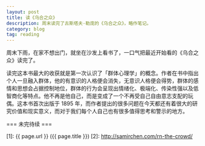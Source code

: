 ```yaml
---
layout: post
title: 读《乌合之众》
description: 周末读完了古斯塔夫·勒庞的《乌合之众》，略作笔记。
category: blog
tag: reading
---
```


周末下雨，在家不想出门，就坐在沙发上看书了，一口气把最近开始看的《乌合之众》读完了。

读完这本书最大的收获就是第一次认识了「群体心理学」的概念。作者在书中指出个人一旦融入群体，他的有意识的人格便会消失，无意识人格便会得势，群体的感情和思想会占据控制地位，群体的行为会呈现出情绪化、极端化、传染性强以及低智商化等特点。他不再是他自己，而是变成了一个不再受自己自由意志支配的玩偶。这本书首次出版于 1895 年，而作者提出的很多问题在今天都还有着很大的研究价值和现实意义，而对于我们每个人自己也有很多值得思考和警示的地方。

=== 未完待续 ===

[SamirChen]: http://samirchen.com "SamirChen"
[1]: {{ page.url }} ({{ page.title }})
[2]: http://samirchen.com/rn-the-crowd/
